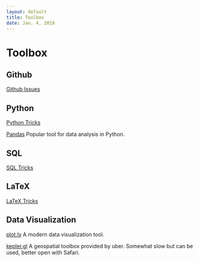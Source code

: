 ```yaml
---
layout: default
title: Toolbox
date: Jan. 4, 2018
---
```


# Toolbox

## Github
[Github Issues](Toolbox/Github-Issues)

## Python
[Python Tricks](Toolbox/Python-Tricks)

[Pandas](Toolbox/Pandas) Popular tool for data analysis in Python.

## SQL

[SQL Tricks](Toolbox/SQL-Tricks)

## LaTeX

[LaTeX Tricks](Toolbox/LaTeX-Tricks)

## Data Visualization

[plot.ly](https://plot.ly/) A modern data visualization tool.

[kepler.gl](https://uber.github.io/kepler.gl/#/) A geospatial toolbox provided by uber. Somewhat slow but can be used, better open with Safari.

